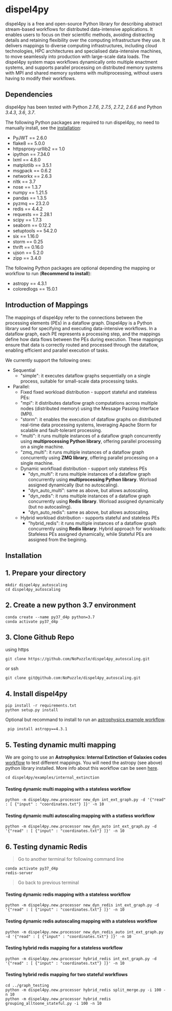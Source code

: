 # dispel4py

dispel4py is a free and open-source Python library for describing abstract stream-based workflows for distributed data-intensive applications. It enables users to focus on their scientific methods, avoiding distracting details and retaining flexibility over the computing infrastructure they use.  It delivers mappings to diverse computing infrastructures, including cloud technologies, HPC architectures and  specialised data-intensive machines, to move seamlessly into production with large-scale data loads. The dispel4py system maps workflows dynamically onto multiple enactment systems, and supports parallel processing on distributed memory systems with MPI and shared memory systems with multiprocessing, without users having to modify their workflows.

## Dependencies

dispel4py has been tested with Python *2.7.6*, *2.7.5*, *2.7.2*, *2.6.6* and Python *3.4.3*, *3.6*, *3.7*.

The following Python packages are required to run dispel4py, no need to manually install, see the [installation](#installation):

- PyJWT == 2.6.0
- flake8 == 5.0.0
- httpsproxy-urllib2 == 1.0
- ipython == 7.34.0
- lxml == 4.8.0
- matplotlib == 3.5.1
- msgpack == 0.6.2
- networkx == 2.6.3
- nltk == 3.7
- nose == 1.3.7
- numpy == 1.21.5
- pandas == 1.3.5
- pyzmq == 23.2.0
- redis == 4.4.2
- requests == 2.28.1
- scipy == 1.7.3
- seaborn == 0.12.2
- setuptools == 54.2.0
- six == 1.16.0
- storm == 0.25
- thrift == 0.16.0
- ujson == 5.2.0
- zipp == 3.4.0


The following Python packages are optional depending the mapping or workflow to run (**Recommend to install**):
- astropy == 4.3.1
- coloredlogs == 15.0.1

## Introduction of Mappings

The mappings of dispel4py refer to the connections between the processing elements (PEs) in a dataflow graph. Dispel4py is a Python library used for specifying and executing data-intensive workflows. In a dataflow graph, each PE represents a processing step, and the mappings define how data flows between the PEs during execution. These mappings ensure that data is correctly routed and processed through the dataflow, enabling efficient and parallel execution of tasks.

We currently support the following ones:
- Sequential
  - "simple": it executes dataflow graphs sequentially on a single process, suitable for small-scale data processing tasks. 
- Parallel:  
  -  Fixed fixed workload distribution - support stateful and stateless PEs: 
    - "mpi": it distributes dataflow graph computations across multiple nodes (distributed memory) using the Message Passing Interface (MPI). 
    - "storm": it enables the execution of dataflow graphs on distributed real-time data processing systems, leveraging Apache Storm for scalable and fault-tolerant processing.
    - "multi": it runs multiple instances of a dataflow graph concurrently using **multiprocessing Python library**, offering parallel processing on a single machine. 
    - "zmq_multi": it runs multiple instances of a dataflow graph concurrently using **ZMQ library**, offering parallel processing on a single machine.
  - Dynamic workfload distribution -  support only stateless PEs 
    - "dyn_multi": it runs multiple instances of a dataflow graph concurrently using **multiprocessing Python library**. Worload assigned dynamically (but no autoscaling). 
    - "dyn_auto_multi": same as above, but allows autoscaling. 
    - "dyn_redis": it runs multiple instances of a dataflow graph concurrently using **Redis library**. Worload assigned dynamically (but no autocasling). 
    - "dyn_auto_redis": same as above, but allows autoscaling.
  - Hybrid workload distribution - supports stateful and stateless PEs 
    - "hybrid_redis": it runs multiple instances of a dataflow graph concurrently using **Redis library**. Hybrid approach for workloads: Stafeless PEs assigned dynamically, while Stateful PEs are assigned from the begining.

## Installation


## 1. Prepare your directory

```shell
mkdir dispel4py_autoscaling
cd dispel4py_autoscaling
```

## 2. Create a new python 3.7 environment

```shell
conda create --name py37_d4p python=3.7
conda activate py37_d4p
```


## 3. Clone Github Repo 

using https 
```shell
git clone https://github.com/NoPuzzle/dispel4py_autoscaling.git
```

or ssh
```shell
git clone git@github.com:NoPuzzle/dispel4py_autoscaling.git
```


## 4. Install dispel4py
```shell
pip install -r requirements.txt
python setup.py install
```

Optional but recommand to install to run an [astrophysics example workflow](dispel4py/examples/internal_extinction). 
```shell
 pip install astropy==4.3.1
```


## 5. Testing dynamic multi mapping

We are going to use an **Astrophysics: Internal Extinction of Galaxies codes** [workflow](dispel4py/examples/internal_extinction) to test different mappings.
You will need the astropy (see above) python library installed. More info about this workflow can be seen [here](https://github.com/rosafilgueira/dispel4py_workflows/tree/master#astrophysics-internal-extinction-of-galaxies-workflow).



```
cd dispel4py/examples/internal_extinction
```
#### Testing dynamic multi mapping with a stateless workflow
```
python -m dispel4py.new.processor new_dyn int_ext_graph.py -d '{"read" : [ {"input" : "coordinates.txt"} ]}' -n 10
```

#### Testing dynamic multi autoscaling mapping with a statless workflow
```
python -m dispel4py.new.processor new_dyn_auto int_ext_graph.py -d '{"read" : [ {"input" : "coordinates.txt"} ]}' -n 10
```

##  6. Testing dynamic Redis

> Go to another terminal for following command line

```shell
conda activate py37_d4p
redis-server
```

> Go back to previous terminal

#### Testing dynamic redis mapping with a stateless workflow 
```shell
python -m dispel4py.new.processor new_dyn_redis int_ext_graph.py -d '{"read" : [ {"input" : "coordinates.txt"} ]}' -n 10
```

#### Testing dynamic redis autoscaling mapping with a stateless workflow
```shell
python -m dispel4py.new.processor new_dyn_redis_auto int_ext_graph.py -d '{"read" : [ {"input" : "coordinates.txt"} ]}' -n 10
```


#### Testing hybrid redis mapping for a stateless workflow
```shell
python -m dispel4py.new.processor hybrid_redis int_ext_graph.py -d '{"read" : [ {"input" : "coordinates.txt"} ]}' -n 10
```

#### Testing hybrid redis mapping for two stateful workflows
```shell
cd ../graph_testing 
python -m dispel4py.new.processor hybrid_redis split_merge.py -i 100 -n 10
python -m dispel4py.new.processor hybrid_redis grouping_alltoone_stateful.py -i 100 -n 10
```
